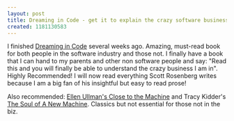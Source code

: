 ```yaml
---
layout: post
title: Dreaming in Code - get it to explain the crazy software business to others
created: 1181130583
---
```

<p> I finished <a href="http://www.dreamingincode.com/">Dreaming in Code</a> several weeks ago. Amazing, must-read  book for both people in the software industry and those not. I finally have a book that I can hand to my parents and other non software people and say: &quot;Read this and you will finally be able to understand the crazy business I am in&quot;. Highly Recommended! I will now read everything Scott Rosenberg writes because I am a big fan of his insightful but easy to read prose! </p><p> Also recommended: <a href="http://www.ftrain.com/ullman_machine.html">Ellen Ullman&#39;s Close to the Machine</a> and Tracy Kidder&#39;s <a href="http://en.wikipedia.org/wiki/The_Soul_of_a_New_Machine">The Soul of A New Machine</a>. Classics but not essential for those not in the biz. </p>
